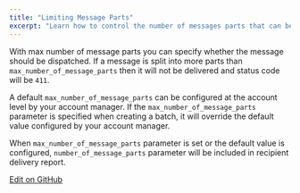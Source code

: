 ```yaml
---
title: "Limiting Message Parts"
excerpt: "Learn how to control the number of messages parts that can be sent for a single outbound message from your account"
---
```

With max number of message parts you can specify whether the message should be dispatched. If a message is split into more parts than `max_number_of_message_parts` then it will not be delivered and status code will be `411`.

A default `max_number_of_message_parts` can be configured at the account level by your account manager. If the `max_number_of_message_parts` parameter is specified when creating a batch, it will override the default value configured by your account manager.

When `max_number_of_message_parts` parameter is set or the default value is configured, `number_of_message_parts` parameter will be included in recipient delivery report.



<a class="gitbutton pill" target="_blank" href="https://github.com/sinch/docs/blob/master/docs/sms/sms-rest/sms-rest-limiting-message-parts.md"><span class="fab fa-github"></span>Edit on GitHub</a>